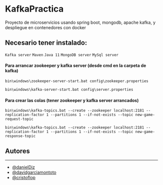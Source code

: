 # KafkaPractica

Proyecto de microservicios usando spring boot, mongodb, apache kafka, y despliegue en contenedores con docker

## Necesario tener instalado:

`Kafka server`
`Maven`
`Java 11`
`MongoDB server`
`MySql server`

#### Para arrancar zookeeper y kafka server (desde cmd en la carpeta de kafka)

    bin\windows\zookeeper-server-start.bat config\zookeeper.properties

    bin\windows\kafka-server-start.bat config\server.properties

#### Para crear las colas (tener zookeeper y kafka server arrancados)

    bin\windows\kafka-topics.bat --create --zookeeper localhost:2181 --replication-factor 1 --partitions 1 --if-not-exists --topic new-game-request-topic

    bin\windows\kafka-topics.bat --create --zookeeper localhost:2181 --replication-factor 1 --partitions 1 --if-not-exists --topic new-game-response-topic

## Autores

---

- [@danielDiz](https://github.com/danielDiz)
- [@davidgarciamontoto](https://github.com/davidgarciamontoto)
- [@cristoflop](https://github.com/cristoflop)